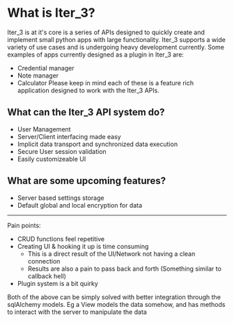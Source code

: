 # What is Iter_3?
Iter_3 is at it's core is a series of APIs designed to quickly create and implement small python apps with large functionality. Iter_3 supports a wide variety of use cases and is undergoing heavy development currently. Some examples of apps currently designed as a plugin in Iter_3 are:
* Credential manager
* Note manager
* Calculator
Please keep in mind each of these is a feature rich application designed to work with the Iter_3 APIs.

## What can the Iter_3 API system do?
* User Management
* Server/Client interfacing made easy
* Implicit data transport and synchronized data execution
* Secure User session validation
* Easily customizeable UI

## What are some upcoming features?
* Server based settings storage
* Default global and local encryption for data


--------------------------
Pain points:
 - CRUD functions feel repetitive
 - Creating UI & hooking it up is time consuming
   - This is a direct result of the UI/Network not having a clean connection
   - Results are also a pain to pass back and forth (Something similar to callback hell)
 - Plugin system is a bit quirky


Both of the above can be simply solved with better integration through the
sqlAlchemy models. Eg a View models the data somehow, and has methods to interact with
the server to manipulate the data
